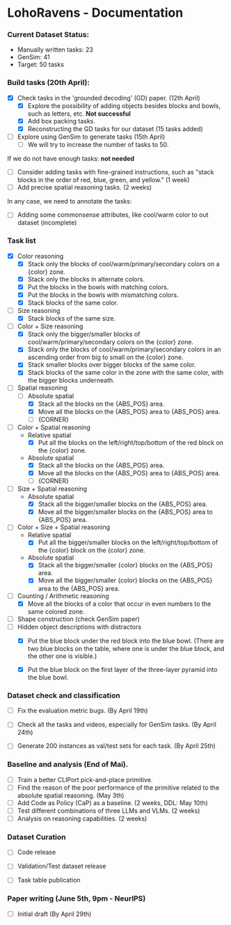 # LohoRavens - Documentation


### Current Dataset Status:
- Manually written tasks: 23
- GenSim: 41
- Target: 50 tasks

### Build tasks (20th April):
- [x] Check tasks in the 'grounded decoding' (GD) paper. (12th April)
  - [x] Explore the possibility of adding objects besides blocks and bowls, such as letters, etc.
        **Not successful**
  - [x] Add box packing tasks.
  - [x] Reconstructing the GD tasks for our dataset (15 tasks added)
        
- [ ] Explore using GenSim to generate tasks (15th April)
  - [ ] We will try to increase the number of tasks to 50.

If we do not have enough tasks: **not needed**
- [ ] Consider adding tasks with fine-grained instructions, such as "stack blocks in the order of red, blue, green, and yellow.” (1 week)
- [ ] Add precise spatial reasoning tasks. (2 weeks)

In any case, we need to annotate the tasks:
- [ ] Adding some commonsense attributes, like cool/warm color to out dataset (incomplete)

### Task list
- [x] Color reasoning 
	- [x] Stack only the blocks of cool/warm/primary/secondary colors on a {color} zone.
	- [x] Stack only the blocks in alternate colors.
	- [x] Put the blocks in the bowls with matching colors.
	- [x] Put the blocks in the bowls with mismatching colors.
	- [x] Stack blocks of the same color.
- [ ] Size reasoning
	- [x] Stack blocks of the same size.
- [ ] Color + Size reasoning
	- [x] Stack only the bigger/smaller blocks of cool/warm/primary/secondary colors on the {color} zone.
	- [x] Stack only the blocks of cool/warm/primary/secondary colors in an ascending order from big to small on the {color} zone.
	- [x] Stack smaller blocks over bigger blocks of the same color.
	- [x] Stack blocks of the same color in the zone with the same color, with the bigger blocks underneath.
- [ ] Spatial reasoning
	- [ ] Absolute spatial
		- [x] Stack all the blocks on the {ABS_POS} area.
		- [x] Move all the blocks on the {ABS_POS} area to {ABS_POS} area.
		- [ ] {CORNER}
- [ ] Color + Spatial reasoning
	- Relative spatial
		- [x] Put all the blocks on the left/right/top/bottom of the red block on the {color} zone.
	- Absolute spatial
		- [x] Stack all the blocks on the {ABS_POS} area.
		- [x] Move all the blocks on the {ABS_POS} area to {ABS_POS} area.
		- [ ] {CORNER}
- [ ] Size + Spatial reasoning
	- Absolute spatial
		- [x] Stack all the bigger/smaller blocks on the {ABS_POS} area.
		- [x] Move all the bigger/smaller blocks on the {ABS_POS} area to {ABS_POS} area.
- [ ] Color + Size + Spatial reasoning
	- Relative spatial
		- [x] Put all the bigger/smaller blocks on the left/right/top/bottom of the {color} block on the {color} zone.
	- Absolute spatial
		- [x] Stack all the bigger/smaller {color} blocks on the {ABS_POS} area.
		- [x] Move all the bigger/smaller {color} blocks on the {ABS_POS} area to the {ABS_POS} area.
- [ ] Counting / Arithmetic reasoning
	- [x] Move all the blocks of a color that occur in even numbers to the same colored zone.
- [ ] Shape construction (check GenSim paper)
- [ ] Hidden object descriptions with distractors
	- [x] Put the blue block under the red block into the blue bowl. (There are two blue blocks on the table, where one is under the blue block, and the other one is visible.)
	- [x] Put the blue block on the first layer of the three-layer pyramid into the blue bowl. 


### Dataset check and classification
- [ ] Fix the evaluation metric bugs. (By April 19th)
- [ ] Check all the tasks and videos, especially for GenSim tasks. (By April 24th)
- [ ] Generate 200 instances as val/test sets for each task. (By April 25th)


### Baseline and analysis (End of Mai).
- [ ] Train a better CLIPort pick-and-place primitive.
- [ ] Find the reason of the poor performance of the primitive related to the absolute spatial reasoning. (May 3th)
- [ ] Add Code as Policy (CaP) as a baseline. (2 weeks, DDL: May 10th)
- [ ] Test different combinations of three LLMs and VLMs. (2 weeks)
- [ ] Analysis on reasoning capabilities. (2 weeks)

### Dataset Curation 
- [ ] Code release
- [ ] Validation/Test dataset release
- [ ] Task table publication


### Paper writing (June 5th, 9pm - NeurIPS)
- [ ] Initial draft (By April 29th)
